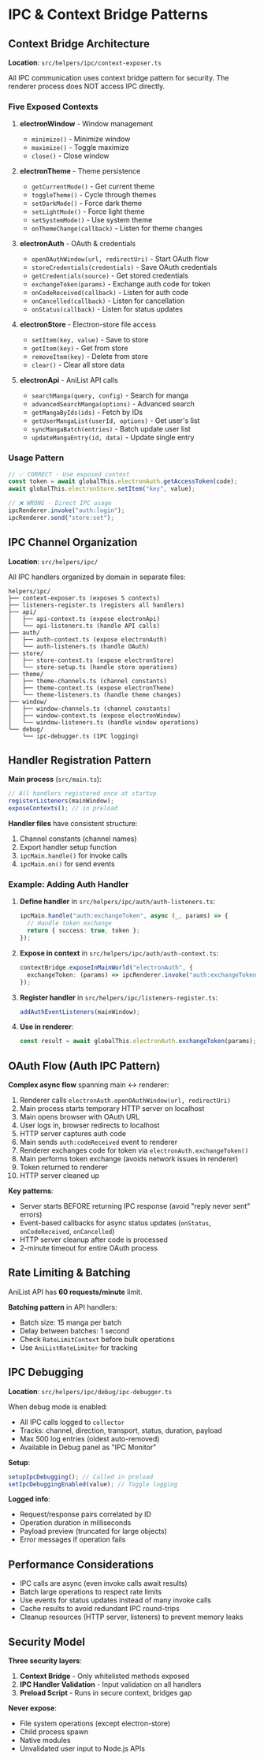 # IPC & Context Bridge Patterns

## Context Bridge Architecture

**Location**: `src/helpers/ipc/context-exposer.ts`

All IPC communication uses context bridge pattern for security. The renderer process does NOT access IPC directly.

### Five Exposed Contexts

1. **electronWindow** - Window management
   - `minimize()` - Minimize window
   - `maximize()` - Toggle maximize
   - `close()` - Close window

2. **electronTheme** - Theme persistence
   - `getCurrentMode()` - Get current theme
   - `toggleTheme()` - Cycle through themes
   - `setDarkMode()` - Force dark theme
   - `setLightMode()` - Force light theme
   - `setSystemMode()` - Use system theme
   - `onThemeChange(callback)` - Listen for theme changes

3. **electronAuth** - OAuth & credentials
   - `openOAuthWindow(url, redirectUri)` - Start OAuth flow
   - `storeCredentials(credentials)` - Save OAuth credentials
   - `getCredentials(source)` - Get stored credentials
   - `exchangeToken(params)` - Exchange auth code for token
   - `onCodeReceived(callback)` - Listen for auth code
   - `onCancelled(callback)` - Listen for cancellation
   - `onStatus(callback)` - Listen for status updates

4. **electronStore** - Electron-store file access
   - `setItem(key, value)` - Save to store
   - `getItem(key)` - Get from store
   - `removeItem(key)` - Delete from store
   - `clear()` - Clear all store data

5. **electronApi** - AniList API calls
   - `searchManga(query, config)` - Search for manga
   - `advancedSearchManga(options)` - Advanced search
   - `getMangaByIds(ids)` - Fetch by IDs
   - `getUserMangaList(userId, options)` - Get user's list
   - `syncMangaBatch(entries)` - Batch update user list
   - `updateMangaEntry(id, data)` - Update single entry

### Usage Pattern

```typescript
// ✅ CORRECT - Use exposed context
const token = await globalThis.electronAuth.getAccessToken(code);
await globalThis.electronStore.setItem("key", value);

// ❌ WRONG - Direct IPC usage
ipcRenderer.invoke("auth:login");
ipcRenderer.send("store:set");
```

## IPC Channel Organization

**Location**: `src/helpers/ipc/`

All IPC handlers organized by domain in separate files:

```text
helpers/ipc/
├── context-exposer.ts (exposes 5 contexts)
├── listeners-register.ts (registers all handlers)
├── api/
│   ├── api-context.ts (expose electronApi)
│   └── api-listeners.ts (handle API calls)
├── auth/
│   ├── auth-context.ts (expose electronAuth)
│   └── auth-listeners.ts (handle OAuth)
├── store/
│   ├── store-context.ts (expose electronStore)
│   └── store-setup.ts (handle store operations)
├── theme/
│   ├── theme-channels.ts (channel constants)
│   ├── theme-context.ts (expose electronTheme)
│   └── theme-listeners.ts (handle theme changes)
├── window/
│   ├── window-channels.ts (channel constants)
│   ├── window-context.ts (expose electronWindow)
│   └── window-listeners.ts (handle window operations)
└── debug/
    └── ipc-debugger.ts (IPC logging)
```

## Handler Registration Pattern

**Main process** (`src/main.ts`):

```typescript
// All handlers registered once at startup
registerListeners(mainWindow);
exposeContexts(); // in preload
```

**Handler files** have consistent structure:

1. Channel constants (channel names)
2. Export handler setup function
3. `ipcMain.handle()` for invoke calls
4. `ipcMain.on()` for send events

### Example: Adding Auth Handler

1. **Define handler** in `src/helpers/ipc/auth/auth-listeners.ts`:

   ```typescript
   ipcMain.handle("auth:exchangeToken", async (_, params) => {
     // Handle token exchange
     return { success: true, token };
   });
   ```

2. **Expose in context** in `src/helpers/ipc/auth/auth-context.ts`:

   ```typescript
   contextBridge.exposeInMainWorld("electronAuth", {
     exchangeToken: (params) => ipcRenderer.invoke("auth:exchangeToken", params),
   });
   ```

3. **Register handler** in `src/helpers/ipc/listeners-register.ts`:

   ```typescript
   addAuthEventListeners(mainWindow);
   ```

4. **Use in renderer**:

   ```typescript
   const result = await globalThis.electronAuth.exchangeToken(params);
   ```

## OAuth Flow (Auth IPC Pattern)

**Complex async flow** spanning main ↔ renderer:

1. Renderer calls `electronAuth.openOAuthWindow(url, redirectUri)`
2. Main process starts temporary HTTP server on localhost
3. Main opens browser with OAuth URL
4. User logs in, browser redirects to localhost
5. HTTP server captures auth code
6. Main sends `auth:codeReceived` event to renderer
7. Renderer exchanges code for token via `electronAuth.exchangeToken()`
8. Main performs token exchange (avoids network issues in renderer)
9. Token returned to renderer
10. HTTP server cleaned up

**Key patterns**:

- Server starts BEFORE returning IPC response (avoid "reply never sent" errors)
- Event-based callbacks for async status updates (`onStatus`, `onCodeReceived`, `onCancelled`)
- HTTP server cleanup after code is processed
- 2-minute timeout for entire OAuth process

## Rate Limiting & Batching

AniList API has **60 requests/minute** limit.

**Batching pattern** in API handlers:

- Batch size: 15 manga per batch
- Delay between batches: 1 second
- Check `RateLimitContext` before bulk operations
- Use `AniListRateLimiter` for tracking

## IPC Debugging

**Location**: `src/helpers/ipc/debug/ipc-debugger.ts`

When debug mode is enabled:

- All IPC calls logged to `collector`
- Tracks: channel, direction, transport, status, duration, payload
- Max 500 log entries (oldest auto-removed)
- Available in Debug panel as "IPC Monitor"

**Setup**:

```typescript
setupIpcDebugging(); // Called in preload
setIpcDebuggingEnabled(value); // Toggle logging
```

**Logged info**:

- Request/response pairs correlated by ID
- Operation duration in milliseconds
- Payload preview (truncated for large objects)
- Error messages if operation fails

## Performance Considerations

- IPC calls are async (even invoke calls await results)
- Batch large operations to respect rate limits
- Use events for status updates instead of many invoke calls
- Cache results to avoid redundant IPC round-trips
- Cleanup resources (HTTP server, listeners) to prevent memory leaks

## Security Model

**Three security layers**:

1. **Context Bridge** - Only whitelisted methods exposed
2. **IPC Handler Validation** - Input validation on all handlers
3. **Preload Script** - Runs in secure context, bridges gap

**Never expose**:

- File system operations (except electron-store)
- Child process spawn
- Native modules
- Unvalidated user input to Node.js APIs
